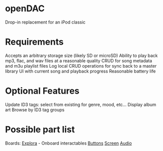 # openDAC
Drop-in replacement for an iPod classic

# Requirements
Accepts an arbitrary storage size (likely SD or microSD)
Ability to play back mp3, flac, and wav files at a reasonable quality
CRUD for song metadata and m3u playlist files
Log local CRUD operations for sync back to a master library
UI with current song and playback progress
Reasonable battery life

# Optional Features
Update ID3 tags: select from existing for genre, mood, etc...
Display album art
Browse by ID3 tag groups

# Possible part list
Boards:
  [Explora](https://store.arduino.cc/usa/arduino-esplora) - Onboard interactables
[Buttons](https://www.adafruit.com/product/367)
[Screen](https://www.adafruit.com/product/358)
[Audio](https://www.adafruit.com/product/1790)
